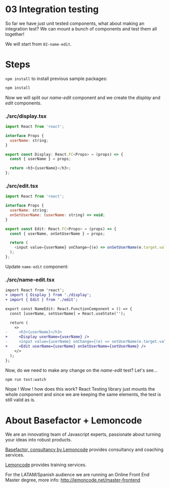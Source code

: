 # 03 Integration testing

So far we have just unit tested components, what about making an integration test?
We can mount a bunch of components and test them all together!

We will start from `02-name-edit`.

# Steps

`npm install` to install previous sample packages:

```bash
npm install
```

Now we will split our _name-edit_ component and we create the _display_ and _edit_ components.

### ./src/display.tsx

```javascript
import React from 'react';

interface Props {
  userName: string;
}

export const Display: React.FC<Props> = (props) => {
  const { userName } = props;

  return <h3>{userName}</h3>;
};
```

### ./src/edit.tsx

```javascript
import React from 'react';

interface Props {
  userName: string;
  onSetUserName: (userName: string) => void;
}

export const Edit: React.FC<Props> = (props) => {
  const { userName, onSetUserName } = props;

  return (
    <input value={userName} onChange={(e) => onSetUserName(e.target.value)} />
  );
};
```

Update `name-edit` component:

### ./src/name-edit.tsx

```diff
import React from 'react';
+ import { Display } from './display';
+ import { Edit } from './edit';

export const NameEdit: React.FunctionComponent = () => {
  const [userName, setUserName] = React.useState('');

  return (
    <>
-     <h3>{userName}</h3>
+     <Display userName={userName} />
-     <input value={userName} onChange={(e) => setUserName(e.target.value)} />
+     <Edit userName={userName} onSetUserName={setUserName} />
    </>
  );
};

```

Now, do we need to make any change on the _name-edit_ test? Let's see...

```bash
npm run test:watch
```

Nope ! Wow ! how does this work? React Testing library just mounts the whole component and since we are keeping the same elements, the test is still valid as is.

# About Basefactor + Lemoncode

We are an innovating team of Javascript experts, passionate about turning your ideas into robust products.

[Basefactor, consultancy by Lemoncode](http://www.basefactor.com) provides consultancy and coaching services.

[Lemoncode](http://lemoncode.net/services/en/#en-home) provides training services.

For the LATAM/Spanish audience we are running an Online Front End Master degree, more info: http://lemoncode.net/master-frontend
